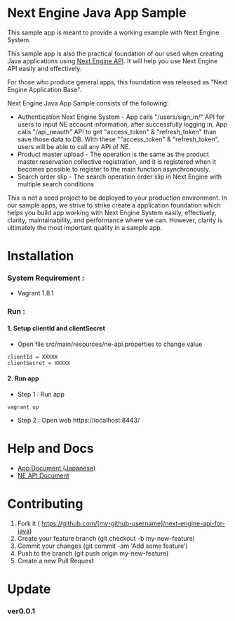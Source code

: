 # Next Engine Java App Sample

This sample app is meant to provide a working example with Next Engine System.

This sample app is also the practical foundation of our used when creating Java applications using [Next Engine API](http://api.next-e.jp/). It will help you use Next Engine API easily and effectively.

For those who produce general apps, this foundation was released as "Next Engine Application Base".

Next Engine Java App Sample consists of the following:

- Authentication Next Engine System - App calls "/users/sign_in/" API for users to input NE account information, after successfully logging in, App calls "/api_neauth" API to get "access_token" & "refresh_token" than save those data to DB. With these ""access_token" & "refresh_token", users will be able to call any API of NE.
- Product master upload - The operation is the same as the product master reservation collective registration, and it is registered when it becomes possible to register to the main function asynchronously. 
- Search order slip - The search operation order slip in Next Engine with multiple search conditions

This is not a seed project to be deployed to your production environment. In our sample apps, we strive to strike create a application foundation which helps you build app working with Next Engine System easily, effectively, clarity, maintainability, and performance where we can. However, clarity is ultimately the most important quality in a sample app.


# Installation


### System Requirement :
- Vagrant 1.8.1

### Run :

#### 1. Setup clientId and clientSecret

- Open file src/main/resources/ne-api.properties to change value

```
clientId = XXXXX
clientSecret = XXXXX
```

#### 2. Run app

- Step 1 : Run app
```
vagrant up
```
- Step 2 : Open web https://localhost:8443/


# Help and Docs

- [App Document (Japanese)](https://github.com/mulodo-vietnam/next-engine-api-for-java/blob/master/docs_JP/index.md)
- [NE API Document](http://api.next-e.jp/)


# Contributing
1. Fork it ( https://github.com/[my-github-username]/next-engine-api-for-java)
2. Create your feature branch (git checkout -b my-new-feature)
3. Commit your changes (git commit -am 'Add some feature')
4. Push to the branch (git push origin my-new-feature)
5. Create a new Pull Request

# Update

### ver0.0.1




